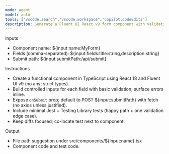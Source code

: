 ```yaml
---
mode: agent
model: auto
tools: ["vscode.search","vscode.workspace","copilot.codeEdits"]
description: Generate a Fluent UI React v9 form component with validation and submit handler.
---
```


Inputs
- Component name: ${input:name:MyForm}
- Fields (comma-separated): ${input:fields:title:string,description:string}
- Submit path: ${input:submitPath:/api/submit}

Instructions
- Create a functional component in TypeScript using React 18 and Fluent UI v9 (no any; strict types).
- Build controlled inputs for each field with basic validation; surface errors inline.
- Expose `onSubmit` prop; default to POST ${input:submitPath} with fetch (no axios unless justified).
- Include minimal Jest + Testing Library tests (happy path + one validation edge case).
- Keep diffs focused; co-locate test next to component.

Output
- File path suggestion under src/components/${input:name}.tsx
- Component code and test code.
